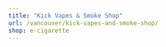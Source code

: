 ```yaml
---
title: "Kick Vapes & Smoke Shop"
url: /vancouver/kick-vapes-and-smoke-shop/
shop: e-cigarette
---
```

